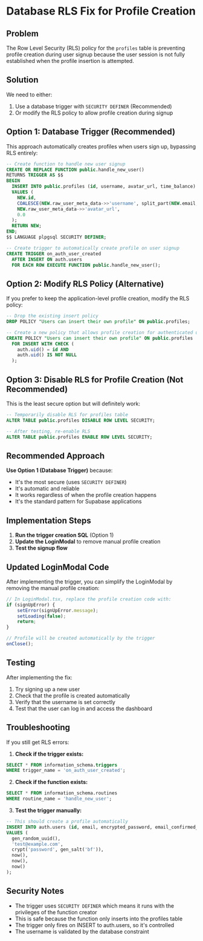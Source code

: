 # Database RLS Fix for Profile Creation

## Problem
The Row Level Security (RLS) policy for the `profiles` table is preventing profile creation during user signup because the user session is not fully established when the profile insertion is attempted.

## Solution
We need to either:
1. Use a database trigger with `SECURITY DEFINER` (Recommended)
2. Or modify the RLS policy to allow profile creation during signup

## Option 1: Database Trigger (Recommended)

This approach automatically creates profiles when users sign up, bypassing RLS entirely:

```sql
-- Create function to handle new user signup
CREATE OR REPLACE FUNCTION public.handle_new_user()
RETURNS TRIGGER AS $$
BEGIN
  INSERT INTO public.profiles (id, username, avatar_url, time_balance)
  VALUES (
    NEW.id,
    COALESCE(NEW.raw_user_meta_data->>'username', split_part(NEW.email, '@', 1)),
    NEW.raw_user_meta_data->>'avatar_url',
    0.0
  );
  RETURN NEW;
END;
$$ LANGUAGE plpgsql SECURITY DEFINER;

-- Create trigger to automatically create profile on user signup
CREATE TRIGGER on_auth_user_created
  AFTER INSERT ON auth.users
  FOR EACH ROW EXECUTE FUNCTION public.handle_new_user();
```

## Option 2: Modify RLS Policy (Alternative)

If you prefer to keep the application-level profile creation, modify the RLS policy:

```sql
-- Drop the existing insert policy
DROP POLICY "Users can insert their own profile" ON public.profiles;

-- Create a new policy that allows profile creation for authenticated users
CREATE POLICY "Users can insert their own profile" ON public.profiles
  FOR INSERT WITH CHECK (
    auth.uid() = id AND 
    auth.uid() IS NOT NULL
  );
```

## Option 3: Disable RLS for Profile Creation (Not Recommended)

This is the least secure option but will definitely work:

```sql
-- Temporarily disable RLS for profiles table
ALTER TABLE public.profiles DISABLE ROW LEVEL SECURITY;

-- After testing, re-enable RLS
ALTER TABLE public.profiles ENABLE ROW LEVEL SECURITY;
```

## Recommended Approach

**Use Option 1 (Database Trigger)** because:
- It's the most secure (uses `SECURITY DEFINER`)
- It's automatic and reliable
- It works regardless of when the profile creation happens
- It's the standard pattern for Supabase applications

## Implementation Steps

1. **Run the trigger creation SQL** (Option 1)
2. **Update the LoginModal** to remove manual profile creation
3. **Test the signup flow**

## Updated LoginModal Code

After implementing the trigger, you can simplify the LoginModal by removing the manual profile creation:

```typescript
// In LoginModal.tsx, replace the profile creation code with:
if (signUpError) {
    setError(signUpError.message);
    setLoading(false);
    return;
}

// Profile will be created automatically by the trigger
onClose();
```

## Testing

After implementing the fix:

1. Try signing up a new user
2. Check that the profile is created automatically
3. Verify that the username is set correctly
4. Test that the user can log in and access the dashboard

## Troubleshooting

If you still get RLS errors:

1. **Check if the trigger exists:**
```sql
SELECT * FROM information_schema.triggers 
WHERE trigger_name = 'on_auth_user_created';
```

2. **Check if the function exists:**
```sql
SELECT * FROM information_schema.routines 
WHERE routine_name = 'handle_new_user';
```

3. **Test the trigger manually:**
```sql
-- This should create a profile automatically
INSERT INTO auth.users (id, email, encrypted_password, email_confirmed_at, created_at, updated_at)
VALUES (
  gen_random_uuid(),
  'test@example.com',
  crypt('password', gen_salt('bf')),
  now(),
  now(),
  now()
);
```

## Security Notes

- The trigger uses `SECURITY DEFINER` which means it runs with the privileges of the function creator
- This is safe because the function only inserts into the profiles table
- The trigger only fires on INSERT to auth.users, so it's controlled
- The username is validated by the database constraint 